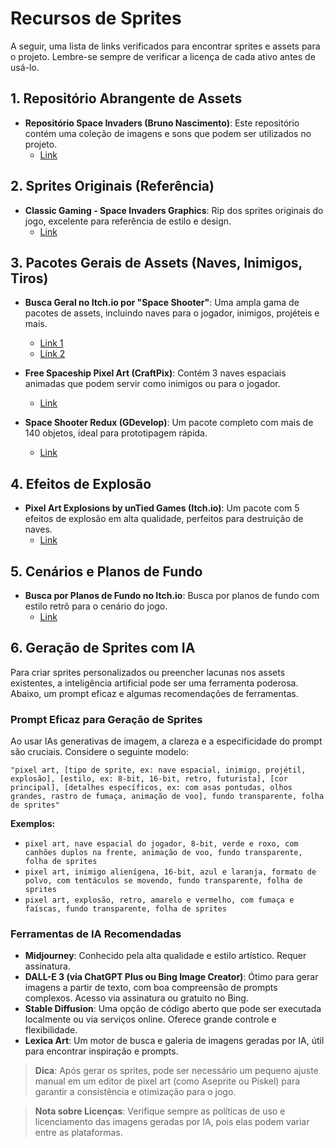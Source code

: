 # Recursos de Sprites 

A seguir, uma lista de links verificados para encontrar sprites e assets para o projeto. Lembre-se sempre de verificar a licença de cada ativo antes de usá-lo.

## 1. Repositório Abrangente de Assets

- **Repositório Space Invaders (Bruno Nascimento)**: Este repositório contém uma coleção de imagens e sons que podem ser utilizados no projeto.
  - [Link](https://github.com/brunotnasc/space-invaders)

## 2. Sprites Originais (Referência)

- **Classic Gaming - Space Invaders Graphics**: Rip dos sprites originais do jogo, excelente para referência de estilo e design.
  - [Link](https://classicgaming.cc/classics/space-invaders/graphics)

## 3. Pacotes Gerais de Assets (Naves, Inimigos, Tiros)

- **Busca Geral no Itch.io por "Space Shooter"**: Uma ampla gama de pacotes de assets, incluindo naves para o jogador, inimigos, projéteis e mais.
  - [Link 1](https://itch.io/search?q=space-shooter-assets)
  - [Link 2](https://itch.io/search?q=space+shooter)

- **Free Spaceship Pixel Art (CraftPix)**: Contém 3 naves espaciais animadas que podem servir como inimigos ou para o jogador.
  - [Link](https://craftpix.net/freebies/free-spaceship-pixel-art-sprite-sheets/)

- **Space Shooter Redux (GDevelop)**: Um pacote completo com mais de 140 objetos, ideal para prototipagem rápida.
  - [Link](https://gdevelop.io/asset-store/free/space-shooter-redux-space-shooter)

## 4. Efeitos de Explosão

- **Pixel Art Explosions by unTied Games (Itch.io)**: Um pacote com 5 efeitos de explosão em alta qualidade, perfeitos para destruição de naves.
  - [Link](https://untiedgames.itch.io/five-free-pixel-explosions)

## 5. Cenários e Planos de Fundo

- **Busca por Planos de Fundo no Itch.io**: Busca por planos de fundo com estilo retrô para o cenário do jogo.
  - [Link](https://itch.io/search?type=games&q=space+backgrounds+pack+retro)

## 6. Geração de Sprites com IA

Para criar sprites personalizados ou preencher lacunas nos assets existentes, a inteligência artificial pode ser uma ferramenta poderosa. Abaixo, um prompt eficaz e algumas recomendações de ferramentas.

### Prompt Eficaz para Geração de Sprites

Ao usar IAs generativas de imagem, a clareza e a especificidade do prompt são cruciais. Considere o seguinte modelo:

```
"pixel art, [tipo de sprite, ex: nave espacial, inimigo, projétil, explosão], [estilo, ex: 8-bit, 16-bit, retro, futurista], [cor principal], [detalhes específicos, ex: com asas pontudas, olhos grandes, rastro de fumaça, animação de voo], fundo transparente, folha de sprites"
```

**Exemplos:**

- `pixel art, nave espacial do jogador, 8-bit, verde e roxo, com canhões duplos na frente, animação de voo, fundo transparente, folha de sprites`
- `pixel art, inimigo alienígena, 16-bit, azul e laranja, formato de polvo, com tentáculos se movendo, fundo transparente, folha de sprites`
- `pixel art, explosão, retro, amarelo e vermelho, com fumaça e faíscas, fundo transparente, folha de sprites`

### Ferramentas de IA Recomendadas

- **Midjourney**: Conhecido pela alta qualidade e estilo artístico. Requer assinatura.
- **DALL-E 3 (via ChatGPT Plus ou Bing Image Creator)**: Ótimo para gerar imagens a partir de texto, com boa compreensão de prompts complexos. Acesso via assinatura ou gratuito no Bing.
- **Stable Diffusion**: Uma opção de código aberto que pode ser executada localmente ou via serviços online. Oferece grande controle e flexibilidade.
- **Lexica Art**: Um motor de busca e galeria de imagens geradas por IA, útil para encontrar inspiração e prompts.

> **Dica**: Após gerar os sprites, pode ser necessário um pequeno ajuste manual em um editor de pixel art (como Aseprite ou Piskel) para garantir a consistência e otimização para o jogo.

> **Nota sobre Licenças**: Verifique sempre as políticas de uso e licenciamento das imagens geradas por IA, pois elas podem variar entre as plataformas.
